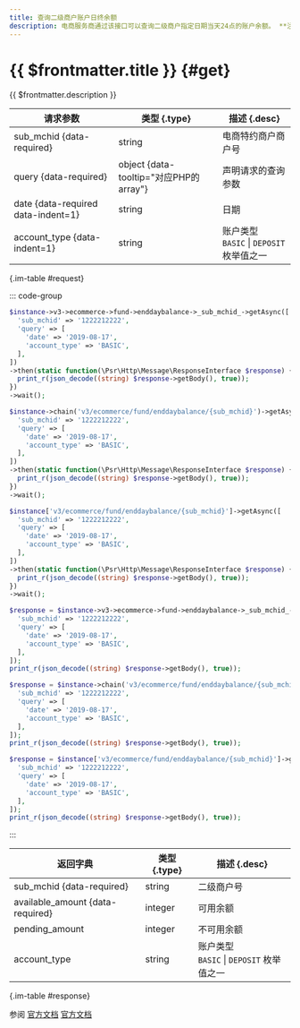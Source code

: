 ```yaml
---
title: 查询二级商户账户日终余额
description: 电商服务商通过该接口可以查询二级商户指定日期当天24点的账户余额。 **注意：**• 可查询90天内的日终余额。• 当日日终余额在次日生成，建议商户在上午 10 点以后查询。
---
```


# {{ $frontmatter.title }} {#get}

{{ $frontmatter.description }}

| 请求参数 | 类型 {.type} | 描述 {.desc}
| --- | --- | ---
| sub_mchid {data-required} | string | 电商特约商户商户号
| query {data-required} | object {data-tooltip="对应PHP的array"} | 声明请求的查询参数
| date {data-required data-indent=1} | string | 日期
| account_type {data-indent=1} | string | 账户类型<br/>`BASIC` \| `DEPOSIT` 枚举值之一

{.im-table #request}

::: code-group

```php [异步纯链式]
$instance->v3->ecommerce->fund->enddaybalance->_sub_mchid_->getAsync([
  'sub_mchid' => '1222212222',
  'query' => [
    'date' => '2019-08-17',
    'account_type' => 'BASIC',
  ],
])
->then(static function(\Psr\Http\Message\ResponseInterface $response) {
  print_r(json_decode((string) $response->getBody(), true));
})
->wait();
```

```php [异步声明式]
$instance->chain('v3/ecommerce/fund/enddaybalance/{sub_mchid}')->getAsync([
  'sub_mchid' => '1222212222',
  'query' => [
    'date' => '2019-08-17',
    'account_type' => 'BASIC',
  ],
])
->then(static function(\Psr\Http\Message\ResponseInterface $response) {
  print_r(json_decode((string) $response->getBody(), true));
})
->wait();
```

```php [异步属性式]
$instance['v3/ecommerce/fund/enddaybalance/{sub_mchid}']->getAsync([
  'sub_mchid' => '1222212222',
  'query' => [
    'date' => '2019-08-17',
    'account_type' => 'BASIC',
  ],
])
->then(static function(\Psr\Http\Message\ResponseInterface $response) {
  print_r(json_decode((string) $response->getBody(), true));
})
->wait();
```

```php [同步纯链式]
$response = $instance->v3->ecommerce->fund->enddaybalance->_sub_mchid_->get([
  'sub_mchid' => '1222212222',
  'query' => [
    'date' => '2019-08-17',
    'account_type' => 'BASIC',
  ],
]);
print_r(json_decode((string) $response->getBody(), true));
```

```php [同步声明式]
$response = $instance->chain('v3/ecommerce/fund/enddaybalance/{sub_mchid}')->get([
  'sub_mchid' => '1222212222',
  'query' => [
    'date' => '2019-08-17',
    'account_type' => 'BASIC',
  ],
]);
print_r(json_decode((string) $response->getBody(), true));
```

```php [同步属性式]
$response = $instance['v3/ecommerce/fund/enddaybalance/{sub_mchid}']->get([
  'sub_mchid' => '1222212222',
  'query' => [
    'date' => '2019-08-17',
    'account_type' => 'BASIC',
  ],
]);
print_r(json_decode((string) $response->getBody(), true));
```

:::

| 返回字典 | 类型 {.type} | 描述 {.desc}
| --- | --- | ---
| sub_mchid {data-required} | string | 二级商户号
| available_amount {data-required} | integer | 可用余额
| pending_amount | integer | 不可用余额
| account_type | string | 账户类型<br/>`BASIC` \| `DEPOSIT` 枚举值之一

{.im-table #response}

参阅 [官方文档](https://pay.weixin.qq.com/wiki/doc/apiv3/wxpay/ecommerce/amount/chapter3_2.shtml) [官方文档](https://pay.weixin.qq.com/docs/partner/apis/ecommerce-balance/accounts/query-e-commerce-day-end-balance.html)
